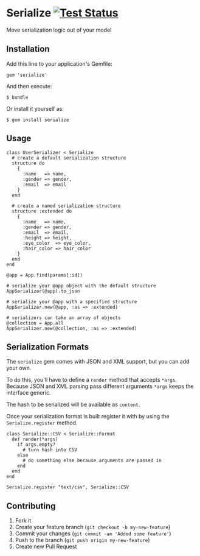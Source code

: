# Serialize [![Test Status](https://secure.travis-ci.org/daneharrigan/serialize.png)][1]

Move serialization logic out of your model

## Installation

Add this line to your application's Gemfile:

    gem 'serialize'

And then execute:

    $ bundle

Or install it yourself as:

    $ gem install serialize

## Usage

    class UserSerializer < Serialize
      # create a default serialization structure
      structure do
        {
          :name   => name,
          :gender => gender,
          :email  => email
        }
      end

      # create a named serialization structure
      structure :extended do
        {
          :name   => name,
          :gender => gender,
          :email  => email,
          :height => height,
          :eye_color  => eye_color,
          :hair_color => hair_color
        }
      end
    end

    @app = App.find(params[:id])

    # serialize your @app object with the default structure
    AppSerializer(@app).to_json

    # serialize your @app with a specified structure
    AppSerializer.new(@app, :as => :extended)

    # serializers can take an array of objects
    @collection = App.all
    AppSerializer.new(@collection, :as => :extended)

## Serialization Formats

The `serialize` gem comes with JSON and XML support, but you can add
your own.

To do this, you'll have to define a `render` method that accepts
`*args`. Because JSON and XML parsing pass different arguments `*args`
keeps the interface generic.

The hash to be serialized will be available as `content`.

Once your serialization format is built register it with by using the
`Serialize.register` method.

    class Serialize::CSV < Serialize::Format
      def render(*args)
        if args.empty?
          # turn hash into CSV
        else
          # do something else because arguments are passed in
        end
      end
    end

    Serialize.register "text/csv", Serialize::CSV

## Contributing

1. Fork it
2. Create your feature branch (`git checkout -b my-new-feature`)
3. Commit your changes (`git commit -am 'Added some feature'`)
4. Push to the branch (`git push origin my-new-feature`)
5. Create new Pull Request

[1]: https://secure.travis-ci.org/daneharrigan/serialize

